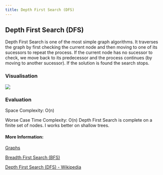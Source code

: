 ```yaml
---
title: Depth First Search (DFS)
---
```

## Depth First Search (DFS)

Depth First Search is one of the most simple graph algorithms. It traverses the graph by first checking the current node and then moving to one of its sucessors to repeat the process. If the current node has no sucessor to check, we move back to its predecessor and the process continues (by moving to another sucessor). If the solution is found the search stops.


### Visualisation

![](https://upload.wikimedia.org/wikipedia/commons/7/7f/Depth-First-Search.gif)

### Evaluation

Space Complexity: O(n)

Worse Case Time Complexity: O(n)
Depth First Search is complete on a finite set of nodes. I works better on shallow trees.


#### More Information:
<!-- Please add any articles you think might be helpful to read before writing the article -->

<a href='https://github.com/freecodecamp/guides/computer-science/data-structures/graphs/index.md' target='_blank' rel='nofollow'>Graphs</a>

<a href='https://github.com/freecodecamp/guides/tree/master/src/pages/algorithms/graph-algorithms/breadth-first-search/index.md' target='_blank' rel='nofollow'>Breadth First Search (BFS)</a>




[Depth First Search (DFS) - Wikipedia](https://en.wikipedia.org/wiki/Depth-first_search)

